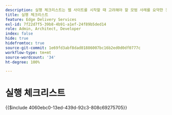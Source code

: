 ```yaml
---
description: 실행 체크리스트는 웹 사이트를 시작할 때 고려해야 할 모범 사례를 요약한 것입니다. 이러한 단계는 일반적으로 모범 사례이지만, Adobe Experience Manager와 관련된 몇 가지 측면이 있습니다.
title: 실행 체크리스트
feature: Edge Delivery Services
exl-id: 7f22d7f5-39b8-4b91-a1ef-24f89b5ded14
role: Admin, Architect, Developer
index: false
hide: true
hidefromtoc: true
source-git-commit: 1e69fd3abf8dad01886007bc16b2ed0d0df0777c
workflow-type: tm+mt
source-wordcount: '34'
ht-degree: 100%

---
```


# 실행 체크리스트

{{$include 4060ebc0-13ed-439d-92c3-808c69275705}}
